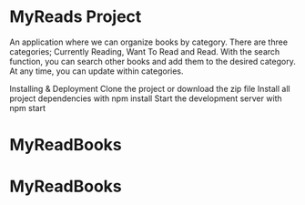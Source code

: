 # MyReads Project

An application where we can organize books by category.  There are three categories; Currently Reading, Want To Read and Read.
With the search function, you can search other books and add them to the desired category. 
At any time, you can update within categories.


Installing & Deployment
Clone the project or download the zip file
Install all project dependencies with npm install
Start the development server with npm start
# MyReadBooks
# MyReadBooks
